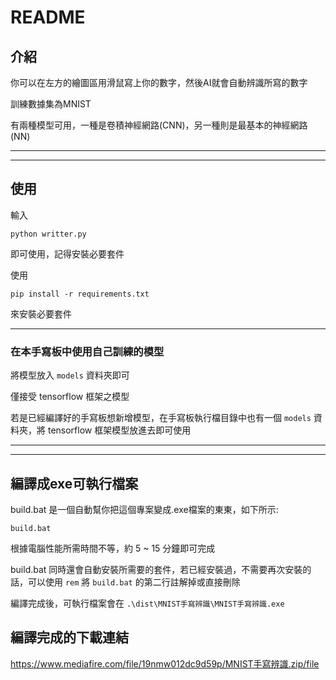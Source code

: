 # README

## 介紹

你可以在左方的繪圖區用滑鼠寫上你的數字，然後AI就會自動辨識所寫的數字

訓練數據集為MNIST

有兩種模型可用，一種是卷積神經網路(CNN)，另一種則是最基本的神經網路(NN)

---
---

## 使用

輸入
```
python writter.py
```

即可使用，記得安裝必要套件

使用
```
pip install -r requirements.txt
```

來安裝必要套件

---

### 在本手寫板中使用自己訓練的模型

將模型放入 `models` 資料夾即可

僅接受 tensorflow 框架之模型

若是已經編譯好的手寫板想新增模型，在手寫板執行檔目錄中也有一個 `models` 資料夾，將 tensorflow 框架模型放進去即可使用

---
---

## 編譯成exe可執行檔案

build.bat 是一個自動幫你把這個專案變成.exe檔案的東東，如下所示:
```
build.bat
```

根據電腦性能所需時間不等，約 5 ~ 15 分鐘即可完成

build.bat 同時還會自動安裝所需要的套件，若已經安裝過，不需要再次安裝的話，可以使用 `rem` 將 `build.bat` 的第二行註解掉或直接刪除

編譯完成後，可執行檔案會在 `.\dist\MNIST手寫辨識\MNIST手寫辨識.exe`

## 編譯完成的下載連結

<https://www.mediafire.com/file/19nmw012dc9d59p/MNIST手寫辨識.zip/file>
